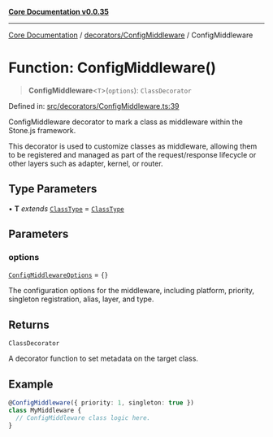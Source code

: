 [**Core Documentation v0.0.35**](../../../README.md)

***

[Core Documentation](../../../modules.md) / [decorators/ConfigMiddleware](../README.md) / ConfigMiddleware

# Function: ConfigMiddleware()

> **ConfigMiddleware**\<`T`\>(`options`): `ClassDecorator`

Defined in: [src/decorators/ConfigMiddleware.ts:39](https://github.com/stonemjs/core/blob/83759020101bdf94fc7c7a0d8609e63689d57c0f/src/decorators/ConfigMiddleware.ts#L39)

ConfigMiddleware decorator to mark a class as middleware within the Stone.js framework.

This decorator is used to customize classes as middleware, allowing them to be registered and managed
as part of the request/response lifecycle or other layers such as adapter, kernel, or router.

## Type Parameters

• **T** *extends* [`ClassType`](../../../definitions/type-aliases/ClassType.md) = [`ClassType`](../../../definitions/type-aliases/ClassType.md)

## Parameters

### options

[`ConfigMiddlewareOptions`](../interfaces/ConfigMiddlewareOptions.md) = `{}`

The configuration options for the middleware, including platform, priority, singleton registration, alias, layer, and type.

## Returns

`ClassDecorator`

A decorator function to set metadata on the target class.

## Example

```typescript
@ConfigMiddleware({ priority: 1, singleton: true })
class MyMiddleware {
  // ConfigMiddleware class logic here.
}
```
